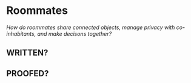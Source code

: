 # Roommates

_How do roommates share connected objects, manage privacy with co-inhabitants, and make decisons together?_

## WRITTEN?
## PROOFED?


